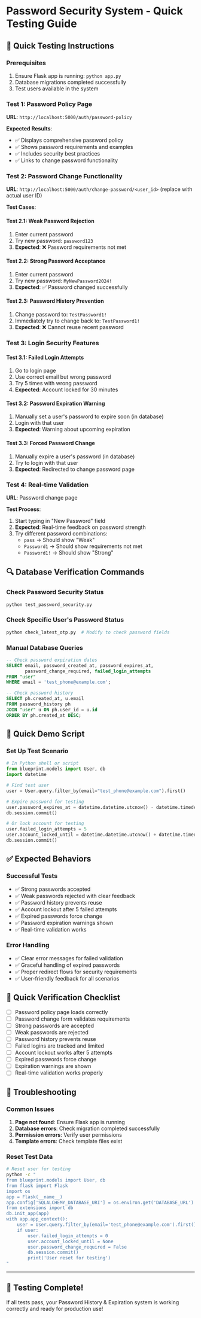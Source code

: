 # Password Security System - Quick Testing Guide

## 🧪 Quick Testing Instructions

### Prerequisites
1. Ensure Flask app is running: `python app.py`
2. Database migrations completed successfully
3. Test users available in the system

### Test 1: Password Policy Page
**URL**: `http://localhost:5000/auth/password-policy`

**Expected Results**:
- ✅ Displays comprehensive password policy
- ✅ Shows password requirements and examples
- ✅ Includes security best practices
- ✅ Links to change password functionality

### Test 2: Password Change Functionality
**URL**: `http://localhost:5000/auth/change-password/<user_id>` (replace with actual user ID)

**Test Cases**:

#### Test 2.1: Weak Password Rejection
1. Enter current password
2. Try new password: `password123`
3. **Expected**: ❌ Password requirements not met

#### Test 2.2: Strong Password Acceptance
1. Enter current password
2. Try new password: `MyNewPassword2024!`
3. **Expected**: ✅ Password changed successfully

#### Test 2.3: Password History Prevention
1. Change password to: `TestPassword1!`
2. Immediately try to change back to: `TestPassword1!`
3. **Expected**: ❌ Cannot reuse recent password

### Test 3: Login Security Features

#### Test 3.1: Failed Login Attempts
1. Go to login page
2. Use correct email but wrong password
3. Try 5 times with wrong password
4. **Expected**: Account locked for 30 minutes

#### Test 3.2: Password Expiration Warning
1. Manually set a user's password to expire soon (in database)
2. Login with that user
3. **Expected**: Warning about upcoming expiration

#### Test 3.3: Forced Password Change
1. Manually expire a user's password (in database)
2. Try to login with that user
3. **Expected**: Redirected to change password page

### Test 4: Real-time Validation
**URL**: Password change page

**Test Process**:
1. Start typing in "New Password" field
2. **Expected**: Real-time feedback on password strength
3. Try different password combinations:
   - `pass` → Should show "Weak" 
   - `Password1` → Should show requirements not met
   - `Password1!` → Should show "Strong"

## 🔍 Database Verification Commands

### Check Password Security Status
```bash
python test_password_security.py
```

### Check Specific User's Password Status
```bash
python check_latest_otp.py  # Modify to check password fields
```

### Manual Database Queries
```sql
-- Check password expiration dates
SELECT email, password_created_at, password_expires_at, 
       password_change_required, failed_login_attempts
FROM "user" 
WHERE email = 'test_phone@example.com';

-- Check password history
SELECT ph.created_at, u.email
FROM password_history ph
JOIN "user" u ON ph.user_id = u.id
ORDER BY ph.created_at DESC;
```

## 🎯 Quick Demo Script

### Set Up Test Scenario
```python
# In Python shell or script
from blueprint.models import User, db
import datetime

# Find test user
user = User.query.filter_by(email="test_phone@example.com").first()

# Expire password for testing
user.password_expires_at = datetime.datetime.utcnow() - datetime.timedelta(days=1)
db.session.commit()

# Or lock account for testing
user.failed_login_attempts = 5
user.account_locked_until = datetime.datetime.utcnow() + datetime.timedelta(minutes=30)
db.session.commit()
```

## ✅ Expected Behaviors

### Successful Tests
- ✅ Strong passwords accepted
- ✅ Weak passwords rejected with clear feedback
- ✅ Password history prevents reuse
- ✅ Account lockout after 5 failed attempts
- ✅ Expired passwords force change
- ✅ Password expiration warnings shown
- ✅ Real-time validation works

### Error Handling
- ✅ Clear error messages for failed validation
- ✅ Graceful handling of expired passwords
- ✅ Proper redirect flows for security requirements
- ✅ User-friendly feedback for all scenarios

## 🚀 Quick Verification Checklist

- [ ] Password policy page loads correctly
- [ ] Password change form validates requirements
- [ ] Strong passwords are accepted
- [ ] Weak passwords are rejected
- [ ] Password history prevents reuse
- [ ] Failed logins are tracked and limited
- [ ] Account lockout works after 5 attempts
- [ ] Expired passwords force change
- [ ] Expiration warnings are shown
- [ ] Real-time validation works properly

## 🔧 Troubleshooting

### Common Issues
1. **Page not found**: Ensure Flask app is running
2. **Database errors**: Check migration completed successfully
3. **Permission errors**: Verify user permissions
4. **Template errors**: Check template files exist

### Reset Test Data
```bash
# Reset user for testing
python -c "
from blueprint.models import User, db
from flask import Flask
import os
app = Flask(__name__)
app.config['SQLALCHEMY_DATABASE_URI'] = os.environ.get('DATABASE_URL')
from extensions import db
db.init_app(app)
with app.app_context():
    user = User.query.filter_by(email='test_phone@example.com').first()
    if user:
        user.failed_login_attempts = 0
        user.account_locked_until = None
        user.password_change_required = False
        db.session.commit()
        print('User reset for testing')
"
```

---

## 🎉 Testing Complete!

If all tests pass, your Password History & Expiration system is working correctly and ready for production use!

